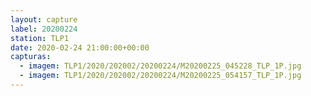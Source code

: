 ```yaml
---
layout: capture
label: 20200224
station: TLP1
date: 2020-02-24 21:00:00+00:00
capturas:
  - imagem: TLP1/2020/202002/20200224/M20200225_045228_TLP_1P.jpg
  - imagem: TLP1/2020/202002/20200224/M20200225_054157_TLP_1P.jpg
---
```

